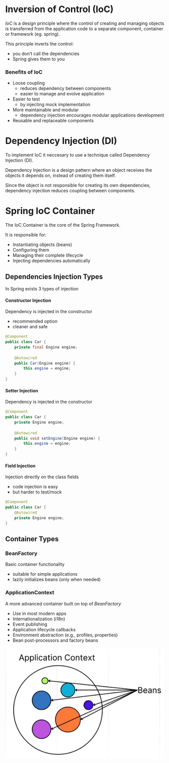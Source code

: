 # Inversion of Control (IoC)

_IoC_ is a design principle where the control of creating and managing objects is transferred from the application code to a separate component, container or framework (eg. spring).

This principle inverts the control:

- you don’t call the dependencies
- Spring gives them to you

### Benefits of IoC

- Loose coupling
  - reduces dependency between components
  - easier to manage and evolve application
- Easier to test
  - by injecting mock implementation
- More maintainable and modular
  - dependency injection encourages modular applications development
- Reusable and replaceable components

# Dependency Injection (DI)

To implement IoC it neccesary to use a technique called Dependency Injection (DI).

Dependency Injection is a design pattern where an object receives the objects it depends on, instead of creating them itself.

Since the object is not responsible for creating its own dependencies, dependency injection reduces coupling between components.

# Spring IoC Container

The IoC Container is the core of the Spring Framework.

It is responsible for:

- Instantiating objects (beans)
- Configuring them
- Managing their complete lifecycle
- Injecting dependencies automatically

## Dependencies Injection Types

In Spring exists 3 types of injection

#### Constructor Injection

Dependency is injected in the constructor

- recommended option
- cleaner and safe

```java
@Component
public class Car {
    private final Engine engine;

    @Autowired
    public Car(Engine engine) {
        this.engine = engine;
    }
}
```

#### Setter Injection

Dependency is injected in the constructor

```java
@Component
public class Car {
    private Engine engine;

    @Autowired
    public void setEngine(Engine engine) {
        this.engine = engine;
    }
}
```

#### Field Injection

Injection directly on the class fields

- code injection is easy
- but harder to test/mock

```java
@Component
public class Car {
    @Autowired
    private Engine engine;
}
```

## Container Types

### BeanFactory

Basic container functionality

- suitable for simple applications
- lazily initializes beans (only when needed)

### ApplicationContext

A more advanced container built on top of _BeanFactory_

- Use in most modern apps
- Internationalization (i18n)
- Event publishing
- Application lifecycle callbacks
- Environment abstraction (e.g., profiles, properties)
- Bean post-processors and factory beans

![Application Context](images/application_context.JPG)
